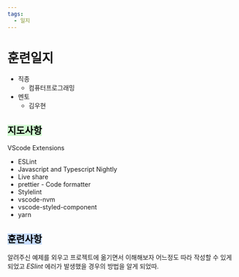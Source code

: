 ```yaml
---
tags:
  - 일지
---
```

# 훈련일지

- 직종
	- 컴퓨터프로그래밍
- 멘토
	- 김우현
## <mark style="background: #BBFABBA6;">지도사항</mark>

VScode Extensions
- ESLint
- Javascript and Typescript Nightly
- Live share
- prettier - Code formatter
- Stylelint
- vscode-nvm
- vscode-styled-component
- yarn

## <mark style="background: #ADCCFFA6;">훈련사항</mark>

알려주신 예제를 외우고 프로젝트에 옮기면서 이해해보자
어느정도 따라 작성할 수 있게 되었고 *ESlint* 에러가 발생했을 경우의 방법을 알게 되었따.
